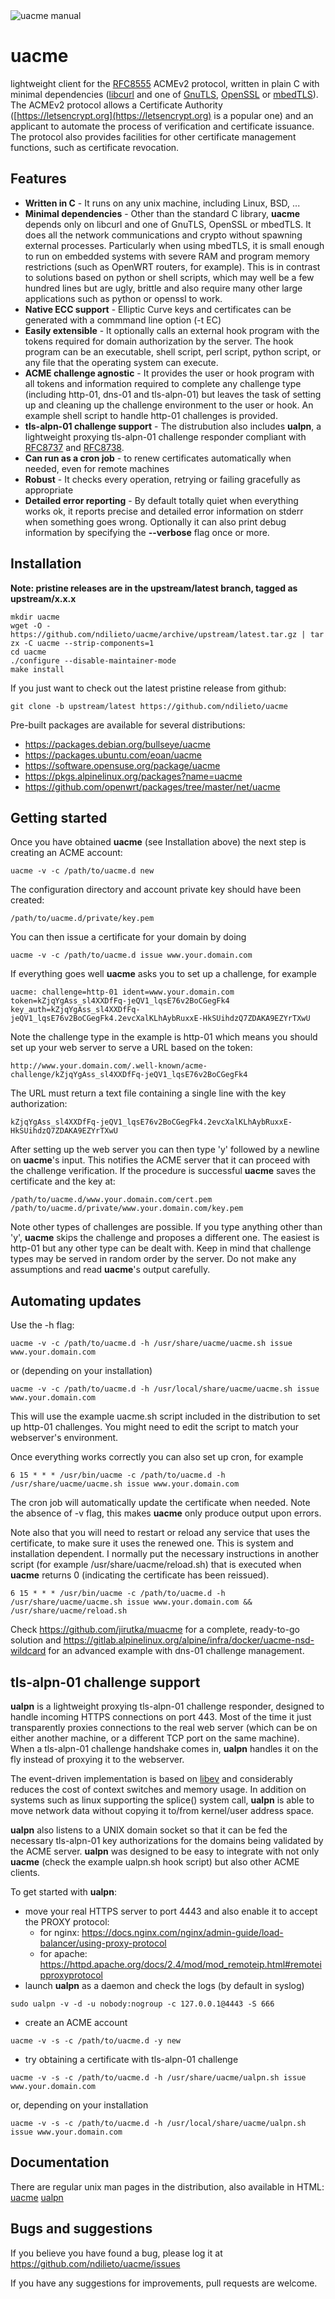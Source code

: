 <img src="https://repository-images.githubusercontent.com/182530051/6d85b680-8e9d-11e9-91b9-0bc9eefac05e" alt="uacme manual">

# uacme
lightweight client for the [RFC8555](https://tools.ietf.org/html/rfc8555) 
ACMEv2 protocol, written in plain C with minimal dependencies
([libcurl](https://curl.haxx.se/libcurl) and one of
[GnuTLS](https://gnutls.org), [OpenSSL](https://www.openssl.org)
or [mbedTLS](https://tls.mbed.org)). The ACMEv2 protocol allows a 
Certificate Authority ([https://letsencrypt.org](https://letsencrypt.org)
is a popular one) and an applicant to automate the process of 
verification and certificate issuance. The protocol also provides 
facilities for other certificate management functions, such as
certificate revocation.

## Features
* **Written in C** - It runs on any unix machine, including Linux, BSD, ...
* **Minimal dependencies** - Other than the standard C library, **uacme** 
depends only on libcurl and one of GnuTLS, OpenSSL or mbedTLS. It does
all the network communications and crypto without spawning external
processes.  Particularly when using mbedTLS, it is small enough to run
on embedded systems with severe RAM and program memory restrictions
(such as OpenWRT routers, for example).  This is in contrast to
solutions based on python or shell scripts, which may well be a few
hundred lines but are ugly, brittle and also require many
other large applications such as python or openssl to work.
* **Native ECC support** - Elliptic Curve keys and certificates can be
generated with a commmand line option (-t EC)
* **Easily extensible** - It optionally calls an external hook program
with the tokens required for domain authorization by the server. The 
hook program can be an executable, shell script, perl script, python 
script, or any file that the operating system can execute.
* **ACME challenge agnostic** - It provides the user or hook program
with all tokens and information required to complete any challenge type
(including http-01, dns-01 and tls-alpn-01) but leaves the task of setting up 
and cleaning up the challenge environment to the user or hook. An example
shell script to handle http-01 challenges is provided.
* **tls-alpn-01 challenge support** - The distrubution also includes
**ualpn**, a lightweight proxying tls-alpn-01 challenge responder compliant
with [RFC8737](https://tools.ietf.org/html/rfc8737) and
[RFC8738](https://tools.ietf.org/html/rfc8738).
* **Can run as a cron job** - to renew certificates automatically 
when needed, even for remote machines
* **Robust** - It checks every operation, retrying or failing gracefully
as appropriate
* **Detailed error reporting** - By default totally quiet when everything
works ok, it reports precise and detailed error information on stderr 
when something goes wrong. Optionally it can also print debug information
by specifying the **--verbose** flag once or more.

## Installation
**Note: pristine releases are in the upstream/latest branch, tagged as
upstream/x.x.x**
```
mkdir uacme
wget -O - https://github.com/ndilieto/uacme/archive/upstream/latest.tar.gz | tar zx -C uacme --strip-components=1
cd uacme
./configure --disable-maintainer-mode
make install
```
If you just want to check out the latest pristine release from github:
```
git clone -b upstream/latest https://github.com/ndilieto/uacme
```
Pre-built packages are available for several distributions:

* https://packages.debian.org/bullseye/uacme
* https://packages.ubuntu.com/eoan/uacme
* https://software.opensuse.org/package/uacme
* https://pkgs.alpinelinux.org/packages?name=uacme
* https://github.com/openwrt/packages/tree/master/net/uacme

## Getting started

Once you have obtained **uacme** (see Installation above) the next step is creating
an ACME account:
```
uacme -v -c /path/to/uacme.d new
```
The configuration directory and account private key should have been created:
```
/path/to/uacme.d/private/key.pem
```
You can then issue a certificate for your domain by doing 
```
uacme -v -c /path/to/uacme.d issue www.your.domain.com
```
If everything goes well **uacme** asks you to set up a challenge, for example
```
uacme: challenge=http-01 ident=www.your.domain.com token=kZjqYgAss_sl4XXDfFq-jeQV1_lqsE76v2BoCGegFk4
key_auth=kZjqYgAss_sl4XXDfFq-jeQV1_lqsE76v2BoCGegFk4.2evcXalKLhAybRuxxE-HkSUihdzQ7ZDAKA9EZYrTXwU
```
Note the challenge type in the example is http-01 which means you should set
up your web server to serve a URL based on the token:
```
http://www.your.domain.com/.well-known/acme-challenge/kZjqYgAss_sl4XXDfFq-jeQV1_lqsE76v2BoCGegFk4
```
The URL must return a text file containing a single line with the key
authorization:
```
kZjqYgAss_sl4XXDfFq-jeQV1_lqsE76v2BoCGegFk4.2evcXalKLhAybRuxxE-HkSUihdzQ7ZDAKA9EZYrTXwU
```
After setting up the web server you can then type 'y' followed by a newline on
**uacme**'s input. This notifies the ACME server that it can proceed with the
challenge verification.  If the procedure is successful **uacme** saves the
certificate and the key at:
```
/path/to/uacme.d/www.your.domain.com/cert.pem
/path/to/uacme.d/private/www.your.domain.com/key.pem
```
Note other types of challenges are possible. If you type anything other than
'y', **uacme** skips the challenge and proposes a different one. The easiest
is http-01 but any other type can be dealt with. Keep in mind that challenge
types may be served in random order by the server. Do not make any assumptions
and read **uacme**'s output carefully.

## Automating updates
Use the -h flag:
```
uacme -v -c /path/to/uacme.d -h /usr/share/uacme/uacme.sh issue www.your.domain.com
```
or (depending on your installation)
```
uacme -v -c /path/to/uacme.d -h /usr/local/share/uacme/uacme.sh issue www.your.domain.com
```
This will use the example uacme.sh script included in the distribution to 
set up http-01 challenges. You might need to edit the script to match your
webserver's environment.

Once everything works correctly you can also set up cron, for example
```
6 15 * * * /usr/bin/uacme -c /path/to/uacme.d -h /usr/share/uacme/uacme.sh issue www.your.domain.com 
```
The cron job will automatically update the certificate when needed.  Note the
absence of -v flag, this makes **uacme** only produce output upon errors.

Note also that you will need to restart or reload any service that uses the
certificate, to make sure it uses the renewed one. This is system and
installation dependent. I normally put the necessary instructions in another
script (for example /usr/share/uacme/reload.sh) that is executed when **uacme**
returns 0 (indicating the certificate has been reissued).
```
6 15 * * * /usr/bin/uacme -c /path/to/uacme.d -h /usr/share/uacme/uacme.sh issue www.your.domain.com && /usr/share/uacme/reload.sh
```

Check https://github.com/jirutka/muacme for a complete, ready-to-go solution
and https://gitlab.alpinelinux.org/alpine/infra/docker/uacme-nsd-wildcard
for an advanced example with dns-01 challenge management.

## tls-alpn-01 challenge support

**ualpn** is a lightweight proxying tls-alpn-01 challenge responder, designed
to handle incoming HTTPS connections on port 443. Most of the time it just
transparently proxies connections to the real web server (which can be on
either another machine, or a different TCP port on the same machine). When a
tls-alpn-01 challenge handshake comes in, **ualpn** handles it on the fly
instead of proxying it to the webserver.

The event-driven implementation is based on [libev](http://libev.schmorp.de)
and considerably reduces the cost of context switches and memory usage. In
addition on systems such as linux supporting the splice() system call,
**ualpn** is able to move network data without copying it to/from kernel/user
address space.

**ualpn** also listens to a UNIX domain socket so that it can be fed the
necessary tls-alpn-01 key authorizations for the domains being validated
by the ACME server. **ualpn** was designed to be easy to integrate with
not only **uacme** (check the example ualpn.sh hook script) but also other
ACME clients.

To get started with **ualpn**:
* move your real HTTPS server to port 4443 and also enable it to accept
the PROXY protocol:
  * for nginx: https://docs.nginx.com/nginx/admin-guide/load-balancer/using-proxy-protocol
  * for apache: https://httpd.apache.org/docs/2.4/mod/mod_remoteip.html#remoteipproxyprotocol
* launch **ualpn** as a daemon and check the logs (by default in syslog)
```
sudo ualpn -v -d -u nobody:nogroup -c 127.0.0.1@4443 -S 666
```
* create an ACME account
```
uacme -v -s -c /path/to/uacme.d -y new
```
* try obtaining a certificate with tls-alpn-01 challenge
```
uacme -v -s -c /path/to/uacme.d -h /usr/share/uacme/ualpn.sh issue www.your.domain.com
```
or, depending on your installation
```
uacme -v -s -c /path/to/uacme.d -h /usr/local/share/uacme/ualpn.sh issue www.your.domain.com
```

## Documentation

There are regular unix man pages in the distribution, also available in HTML:
[uacme](https://ndilieto.github.io/uacme/uacme.html)
[ualpn](https://ndilieto.github.io/uacme/ualpn.html)

## Bugs and suggestions
If you believe you have found a bug, please log it at https://github.com/ndilieto/uacme/issues

If you have any suggestions for improvements, pull requests are welcome.
